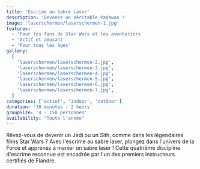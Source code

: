 ```yaml
---
title: 'Escrime au Sabre Laser'
description: 'Devenez un Véritable Padawan !'
image: 'laserschermen/laserschermen-1.jpg'
features:
  - 'Pour les fans de Star Wars et les aventuriers'
  - 'Actif et amusant'
  - 'Pour tous les âges'
gallery:
  [
    'laserschermen/laserschermen-2.jpg',
    'laserschermen/laserschermen-3.jpg',
    'laserschermen/laserschermen-4.jpg',
    'laserschermen/laserschermen-5.jpg',
    'laserschermen/laserschermen-6.jpg',
    'laserschermen/laserschermen-7.jpg',
  ]
categories: ['actief', 'indoor', 'outdoor']
duration: '30 minutes - 2 heurs'
groupSize: '4 - 150 personnes'
availability: "Toute l'année"
---
```


Rêvez-vous de devenir un Jedi ou un Sith, comme dans les légendaires films Star Wars ? Avec l'escrime au sabre laser, plongez dans l'univers de la Force et apprenez à manier un sabre laser ! Cette quatrième discipline d'escrime reconnue est encadrée par l'un des premiers instructeurs certifiés de Flandre.
